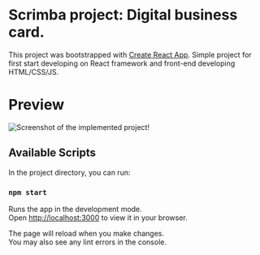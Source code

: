 # Scrimba project: Digital business card.

This project was bootstrapped with [Create React App](https://github.com/facebook/create-react-app).
Simple project for first start developing on React framework and front-end developing HTML/CSS/JS.

# Preview

![Screenshot of the implemented project!](/image.png)

## Available Scripts

In the project directory, you can run:

### `npm start`

Runs the app in the development mode.\
Open [http://localhost:3000](http://localhost:3000) to view it in your browser.

The page will reload when you make changes.\
You may also see any lint errors in the console.